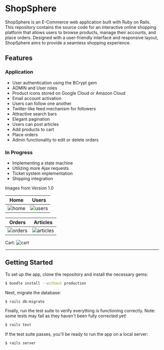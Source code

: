 # ShopSphere

ShopSphere is an E-Commerce web application built with Ruby on Rails. This repository contains the source code for an interactive online shopping platform that allows users to browse products, manage their accounts, and place orders. Designed with a user-friendly interface and responsive layout, ShopSphere aims to provide a seamless shopping experience.


## Features

### Application
- User authentication using the BCrypt gem
- ADMIN and User roles
- Product icons stored on Google Cloud or Amazon Cloud
- Email account activation
- Users can follow one another
- Twitter-like feed mechanism for followers
- Attractive search bars
- Elegant pagination
- Users can post articles
- Add products to cart
- Place orders
- Admin functionality to edit or delete orders

### In Progress
- Implementing a state machine
- Utilizing more Ajax requests
- Ticket system implementation
- Shipping integration

Images from Version 1.0

| Home  | Users |
|:---:|:---:|
| ![home](https://github.com/user-attachments/assets/55ff2845-66b8-40d2-b231-2819d3857aa7) | ![users](https://github.com/user-attachments/assets/50992660-6fcc-405a-8968-c91c8d157323) |

| Orders  | Articles |
|:---:|:---:|
| ![orders](https://github.com/user-attachments/assets/19fe97aa-4ce0-4386-8e74-a7305b8aae82) | ![articles](https://github.com/user-attachments/assets/88c6505e-a6c1-40a4-8a64-f13295aef4e9) |

Cart:
![cart](https://github.com/user-attachments/assets/412ccfc3-673f-401b-806c-c5a156ce1018)


---

## Getting Started

To set up the app, clone the repository and install the necessary gems:

```bash
$ bundle install --without production
```

Next, migrate the database:

```bash
$ rails db:migrate
```

Finally, run the test suite to verify everything is functioning correctly. Note: some tests may fail as they haven't been fully corrected yet!

```bash
$ rails test
```

If the test suite passes, you'll be ready to run the app on a local server:

```bash
$ rails server
```
